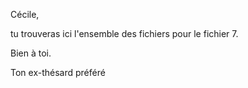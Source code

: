 Cécile,

tu trouveras ici l'ensemble des fichiers pour le fichier 7.

Bien à toi.

Ton ex-thésard préféré
